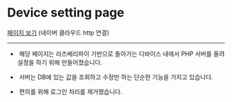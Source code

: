 # Device setting page

[페이지 보기](http://49.50.172.38/portfolio-device-setting-page/device.php) (네이버 클라우드 http 연결)

---

- &nbsp;해당 페이지는 라즈베리파이 기반으로 돌아가는 디바이스 내에서 PHP 서버를 올려 설정을 하기 위해 만들어졌습니다.

- &nbsp;서버는 DB에 있는 값을 조회하고 수정만 하는 단순한 기능을 가지고 있습니다.

- &nbsp;편의를 위해 로그인 처리를 제거했습니다.